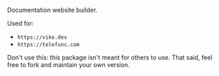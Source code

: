 Documentation website builder.

Used for:
- `https://vike.dev`
- `https://telefunc.com`

Don't use this: this package isn't meant for others to use. That said, feel free to fork and maintain your own version.
